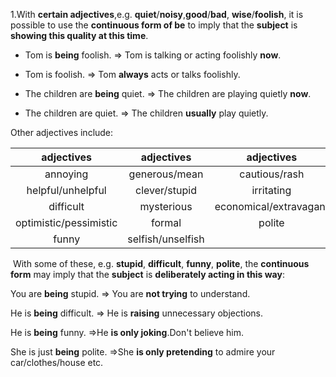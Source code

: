 1.With **certain adjectives**,e.g. **quiet**/**noisy**,**good**/**bad**, **wise**/**foolish**, it is possible to use the **continuous form of be** to imply that the **subject** is **showing this quality at this time**.

- Tom is **being** foolish.	    	  	  => Tom is talking or acting foolishly **now**.  

- Tom is foolish.                               => Tom **always** acts or talks foolishly.     
- The children are **being** quiet.     => The children are playing quietly **now**.
- The children are quiet.		 	   => The children **usually** play quietly.   	

Other adjectives include:

|       adjectives       |    adjectives     |       adjectives       |
| :--------------------: | :---------------: | :--------------------: |
|        annoying        |   generous/mean   |     cautious/rash      |
|   helpful/unhelpful    |   clever/stupid   |       irritating       |
|       difficult        |    mysterious     | economical/extravagant |
| optimistic/pessimistic |      formal       |         polite         |
|         funny          | selfish/unselfish |                        |

​	With some of these, e.g. **stupid**, **difficult**, **funny**, **polite**, the **continuous form** may imply that the **subject** is **deliberately acting in this way**:

You are **being** stupid.   	=> You are **not trying** to understand.

He is **being** difficult.	 	=> He is **raising** unnecessary objections.

He is **being** funny.			=>He **is only joking**.Don't believe him.

She is just **being** polite.   =>She **is only pretending** to admire your car/clothes/house etc.